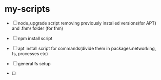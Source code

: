 # my-scripts

- [ ] node_upgrade script removing previously installed versions(for APT) and .fnm/ folder (for fnm)


- [ ]  npm install script
- [ ]  apt install script for commands(divide them in packages:networking, fs, processes etc)
- [ ] general fs setup
- [ ]